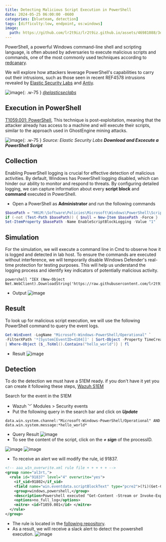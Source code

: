 ```yaml
---
title: Detecting Malicious Script Execution in PowerShell
date: 2024-05-25 06:00:00 -0600
categories: [blueteam, detection]
tags: [difficulty:low, endpoint, os:windows]
image:
  path: https://github.com/lr2t9iz/lr2t9iz.github.io/assets/46981088/3d7c8a9b-d0d6-4a44-9078-b62956a3ac16
---
```


PowerShell, a powerful Windows command-line shell and scripting language, is often abused by adversaries to execute malicious scripts and commands, one of the most commonly used techniques according to [redcanary](https://redcanary.com/threat-detection-report/techniques/). 

We will explore how attackers leverage PowerShell's capabilities to carry out their intrusions, such as those seen in recent REF4578 intrusions revealed by [Elastic Security Labs](https://www.elastic.co/security-labs/invisible-miners-unveiling-ghostengine) and [Antiy](https://www.antiy.com/response/HideShoveling.html). 
  
![image](https://github.com/lr2t9iz/lr2t9iz.github.io/assets/46981088/260b397b-dcba-45d8-bd7b-41347601c406){: .w-75 }
_[@elasticseclabs](https://x.com/elasticseclabs/status/1792932108073132451)_

## Execution in PowerShell
[T1059.001: PowerShell](https://attack.mitre.org/techniques/T1059/001/), This technique is post-exploitation, meaning that the attacker already has access to a machine and will execute their scripts, similar to the approach used in GhostEngine mining attacks.

![image](https://www.elastic.co/security-labs/_next/image?url=%2Fsecurity-labs%2Fassets%2Fimages%2Finvisible-miners-unveiling-ghostengine%2Fimage10.png&w=1920&q=100){: .w-75 }
_Source: Elastic Security Labs **Download and Excecute a PowerShell Script**_

## Collection
Enabling PowerShell logging is crucial for effective detection of malicious activities. By default, Windows has PowerShell logging disabled, which can hinder our ability to monitor and respond to threats. By configuring detailed logging, we can capture information about every **script block** and **command** executed in PowerShell.
- Open a PowerShell as **Administrator** and run the following commands
```powershell
$basePath = "HKLM:\Software\Policies\Microsoft\Windows\PowerShell\ScriptBlockLogging"
if (-not (Test-Path $basePath)) { $null = New-Item $basePath -Force }
Set-ItemProperty $basePath -Name EnableScriptBlockLogging -Value "1"
```

## Simulation
For the simulation, we will execute a command line in Cmd to observe how it is logged and detected in lab host. To ensure the commands are executed without interference, we will temporarily disable Windows Defender's real-time protection for testing purposes. This will help us understand the logging process and identify key indicators of potentially malicious activity.
```batch
powershell "IEX (New-Object Net.WebClient).DownloadString('https://raw.githubusercontent.com/lr2t9iz/PowershellScriptsHub/main/hello_world.ps1');"
```
- Output
![image](https://github.com/lr2t9iz/lr2t9iz.github.io/assets/46981088/9ae2ba5a-4234-4957-a83f-51cdaf6718c9)

## Result
To look up for malicious script execution, we will use the following PowerShell command to query the event logs.
```powershell
Get-WinEvent -LogName "Microsoft-Windows-PowerShell/Operational" `
-FilterXPath '*[System[EventID=4104]]' | Sort-Object -Property TimeCreated `
| Where-Object {$_.ToXml().Contains("hello_world")} | fl
```
- Result
![image](https://github.com/lr2t9iz/lr2t9iz.github.io/assets/46981088/aea657fe-259a-4531-8184-f7fb7a5a7af9)

## Detection
To do the detection we must have a S1EM ready. if you don't have it yet you can create it following these steps, [Wazuh S1EM](https://c-137lab.com/posts/wazuh-s1em/)

Search for the event in the S1EM
- Wazuh ﹀ Modules > Security events
- Put the following query in the search bar and click on ***Update***
```
data.win.system.channel:"Microsoft-Windows-PowerShell/Operational" AND data.win.system.message:*hello_world*
```
- Query Result
![image](https://github.com/lr2t9iz/lr2t9iz.github.io/assets/46981088/614fe54e-94cc-471f-b10d-493586481e1f)
- To see the content of the script, click on the ***+ sign*** of the processID.

![image](https://github.com/lr2t9iz/lr2t9iz.github.io/assets/46981088/9950b028-c737-4e8d-bf2f-9d13f5764ad2)
![image](https://github.com/lr2t9iz/lr2t9iz.github.io/assets/46981088/0f575891-63e5-4167-9343-6532bb7b5d95)
- To receive an alert we will modify the rule, id 91837.

```xml
<!-- aaa_w1n_overwrite.xml rule file + + + + + -->
<group name="al3rt,">
  <rule id="91837" level="4" overwrite="yes">
    <if_sid>91802</if_sid>
    <field name="win.eventdata.scriptBlockText" type="pcre2">(?i)(Get-Content.+\-Stream|IEX|Invoke-Expresion)</field>
    <group>windows,powershell,</group>
    <description>Powershell executed "Get-Content -Stream or Invoke-Expresion". Possible string execution as code</description>
    <options>no_full_log</options>
    <mitre> <id>T1059.001</id> </mitre>
  </rule>
</group>
```
- The rule is located in the [following repository](https://github.com/lr2t9iz/wazuh-usecases-integrator/tree/main/windows/detection-rules).
- As a result, we will receive a slack alert to detect the powershell execution.
![image](https://github.com/lr2t9iz/lr2t9iz.github.io/assets/46981088/db84acbf-8dcb-4c13-b183-7e560faa7622)
